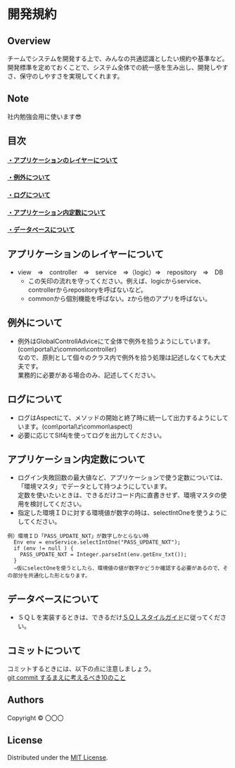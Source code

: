 開発規約
======================

## Overview  
チームでシステムを開発する上で、みんなの共通認識としたい規約や基準など。  
開発標準を定めておくことで、システム全体での統一感を生み出し、開発しやすさ、保守のしやすさを実現してくれます。 

Note
-------
社内勉強会用に使います:sunglasses:

目次
-------
#### [・アプリケーションのレイヤーについて](#アプリケーションのレイヤーについて-1)
#### [・例外について](#例外について-1)
#### [・ログについて](#ログについて-1)
#### [・アプリケーション内定数について](#アプリケーション内定数について-1)
#### [・データベースについて](#データベースについて-1)

アプリケーションのレイヤーについて
-------
* view　⇒　controller　⇒　service　⇒（logic）⇒　repository　⇒　DB  
  * この矢印の流れを守ってください。例えば、logicからservice、controllerからrepositoryを呼ばないなど。  
  * commonから個別機能を呼ばない。zから他のアプリを呼ばない。  

例外について
-------
* 例外はGlobalControllAdviceにて全体で例外を拾うようにしています。(com\portal\z\common\controller)  
  なので、原則として個々のクラス内で例外を拾う処理は記述しなくても大丈夫です。  
  業務的に必要がある場合のみ、記述してください。  
  
ログについて
-------
* ログはAspectにて、メソッドの開始と終了時に統一して出力するようにしています。(com\portal\z\common\aspect)   
* 必要に応じてSlf4jを使ってログを出力してください。  

アプリケーション内定数について
-------
* ログイン失敗回数の最大値など、アプリケーションで使う定数については、  
  「環境マスタ」でデータとして持つようにしています。  
  定数を使いたいときは、できるだけコード内に直書きせず、環境マスタの使用を検討してください。  
* 指定した環境ＩＤに対する環境値が数字の時は、selectIntOneを使うようにしてください。

```
例）環境ＩＤ「PASS_UPDATE_NXT」が数字しかとらない時
  Env env = envService.selectIntOne("PASS_UPDATE_NXT");
  if (env != null ) {
    PASS_UPDATE_NXT = Integer.parseInt(env.getEnv_txt());
  }
  ⇒仮にselectOneを使うとしたら、環境値の値が数字かどうか確認する必要があるので、その部分を共通化した形となります。
```
  
データベースについて
-------
* ＳＱＬを実装するときは、できるだけ[ＳＱＬスタイルガイド](https://github.com/StudyGroup202010/portal/blob/main/スタイルガイド（ＳＱＬ）.md)に従ってください。  

コミットについて
-------
コミットするときには、以下の点に注意しましょう。  
[git commit するまえに考えるべき10のこと](https://hiroki.jp/2012/09/05/5523/)  



Authors
----------
Copyright &copy; 〇〇〇
  
License
----------
Distributed under the [MIT License][mit].
 
[MIT]: http://www.opensource.org/licenses/mit-license.php
